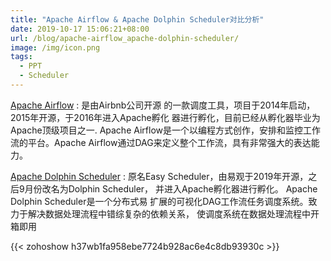 ```yaml
---
title: "Apache Airflow & Apache Dolphin Scheduler对比分析"
date: 2019-10-17 15:06:21+08:00
url: /blog/apache-airflow_apache-dolphin-scheduler/
image: /img/icon.png
tags:
  - PPT
  - Scheduler
---
```


[Apache Airflow](http://airflow.apache.org/) : 是由Airbnb公司开源
的一款调度工具，项目于2014年启动，2015年开源，于2016年进入Apache孵化
器进行孵化，目前已经从孵化器毕业为Apache顶级项目之一.
Apache Airflow是一个以编程方式创作，安排和监控工作流的平台。Apache
Airflow通过DAG来定义整个工作流，具有非常强大的表达能力。 

[Apache Dolphin Scheduler](https://dolphinscheduler.apache.org/) : 
原名Easy Scheduler，由易观于2019年开源，之后9月份改名为Dolphin Scheduler，
并进入Apache孵化器进行孵化。     Apache  Dolphin Scheduler是一个分布式易
扩展的可视化DAG工作流任务调度系统。致力于解决数据处理流程中错综复杂的依赖关系，
使调度系统在数据处理流程中开箱即用

{{< zohoshow h37wb1fa958ebe7724b928ac6e4c8db93930c >}}